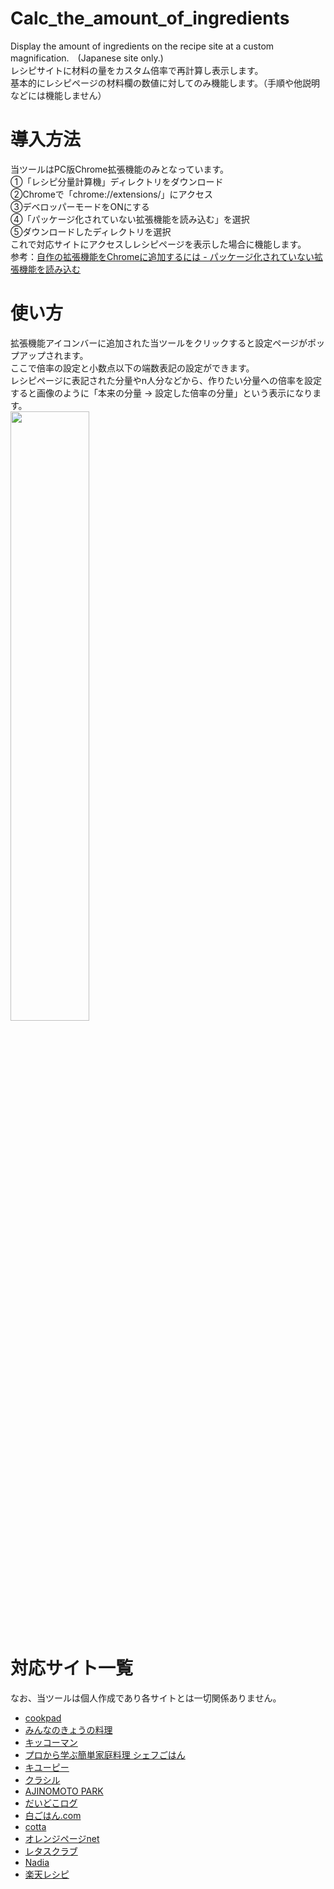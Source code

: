 # Calc_the_amount_of_ingredients

Display the amount of ingredients on the recipe site at a custom magnification.　(Japanese site only.)  
レシピサイトに材料の量をカスタム倍率で再計算し表示します。  
基本的にレシピページの材料欄の数値に対してのみ機能します。（手順や他説明などには機能しません）  

# 導入方法
当ツールはPC版Chrome拡張機能のみとなっています。  
①「レシピ分量計算機」ディレクトリをダウンロード  
②Chromeで「chrome://extensions/」にアクセス  
③デベロッパーモードをONにする  
④「パッケージ化されていない拡張機能を読み込む」を選択  
⑤ダウンロードしたディレクトリを選択  
これで対応サイトにアクセスしレシピページを表示した場合に機能します。  
参考：[自作の拡張機能をChromeに追加するには - パッケージ化されていない拡張機能を読み込む](http://reviews.f-tools.net/Add-On/Jisaku-Tuika.html#Reading)  

# 使い方
拡張機能アイコンバーに追加された当ツールをクリックすると設定ページがポップアップされます。  
ここで倍率の設定と小数点以下の端数表記の設定ができます。  
レシピページに表記された分量やn人分などから、作りたい分量への倍率を設定すると画像のように「本来の分量 → 設定した倍率の分量」という表示になります。  
<img src="https://user-images.githubusercontent.com/71125646/93037267-faa95380-f67c-11ea-951e-95747551faee.png" width=50%>  

# 対応サイト一覧
なお、当ツールは個人作成であり各サイトとは一切関係ありません。
- [cookpad](https://cookpad.com/)
- [みんなのきょうの料理](https://www.kyounoryouri.jp/)
- [キッコーマン](https://www.kikkoman.co.jp/)
- [プロから学ぶ簡単家庭料理 シェフごはん](https://chefgohan.gnavi.co.jp/)
- [キユーピー](https://www.kewpie.co.jp/)
- [クラシル](https://www.kurashiru.com/)
- [AJINOMOTO PARK](https://park.ajinomoto.co.jp/top/)
- [だいどこログ](https://daidokolog.pal-system.co.jp/)
- [白ごはん.com](https://www.sirogohan.com/)
- [cotta](https://www.cotta.jp/)
- [オレンジページnet](https://www.orangepage.net/)
- [レタスクラブ](https://www.lettuceclub.net/)
- [Nadia](https://oceans-nadia.com/)
- [楽天レシピ](https://recipe.rakuten.co.jp/)
